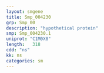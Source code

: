 ```yaml
---
layout: smgene
title: Smp_004230
grp: Smp_00
description: "hypothetical protein"
smp: Smp_004230.1
uniprot: "C1M0X8"
length:   318
cdd: "ns"
kk: ns
categories: sm
---
```

